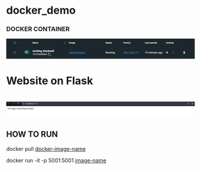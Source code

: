 # docker_demo


<h3>DOCKER  CONTAINER</h3>
<img src= "img/Capture.JPG" > 


<h1>Website on Flask<h1>
<img src= "img/Capture2.JPG" > 



<h2>HOW TO RUN </h2>
<p> docker pull <u>docker-image-name</u> </p> 
<p> docker run -it -p 5001:5001 <u>image-name</u> </p>
